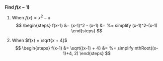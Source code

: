 **Find $f(x-1)$**

1. When $f(x) = x^2 - x$
$$
\begin{steps}
   f(x-1) &= (x-1)^2 - (x-1)
   &= %= simplify (x-1)^2-(x-1)
\end{steps}
$$

2. When $f(x) = \sqrt{x + 4}$
$$
\begin{steps}
   f(x-1) &= \sqrt{(x-1) + 4}
   &= %= simplify nthRoot((x-1)+4, 2)
\end{steps}
$$
